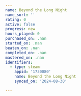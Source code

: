 ```yaml
---
name: Beyond the Long Night
name_sort: ''
rating: 0
active: false
progress: new
hours_played: 0
purchased_on: .nan
started_on: .nan
beaten_on: .nan
completed_on: .nan
mastered_on: .nan
identifiers:
  - type: steam
    appid: '1730080'
    name: Beyond the Long Night
    synced_on: '2024-08-30'

---
```

